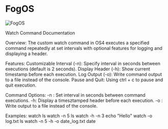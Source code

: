 # FogOS

![FogOS](docs/fogos.gif)

Watch Command Documentation

Overview:
The custom watch command in OS4 executes a specified command repeatedly at set intervals with optional features for logging and displaying a header.

Features:
Customizable Interval (-n): Specify interval in seconds between executions (default is 2 seconds).
Display Header (-h): Show current timestamp before each execution.
Log Output (-o): Write command output to a file instead of the console.
Pause and Quit: Using ctrl + c to pause and quit execution.

Command Options:
-n <interval>: Set interval in seconds between command executions.
-h: Display a timesztamped header before each execution.
-o <file>: Write output to a file instead of the console.

Examples:
watch ls
watch -n 5 ls
watch -h -n 3 echo "Hello"
watch -o log.txt ls
watch -n 5 -h -o date_log.txt date


